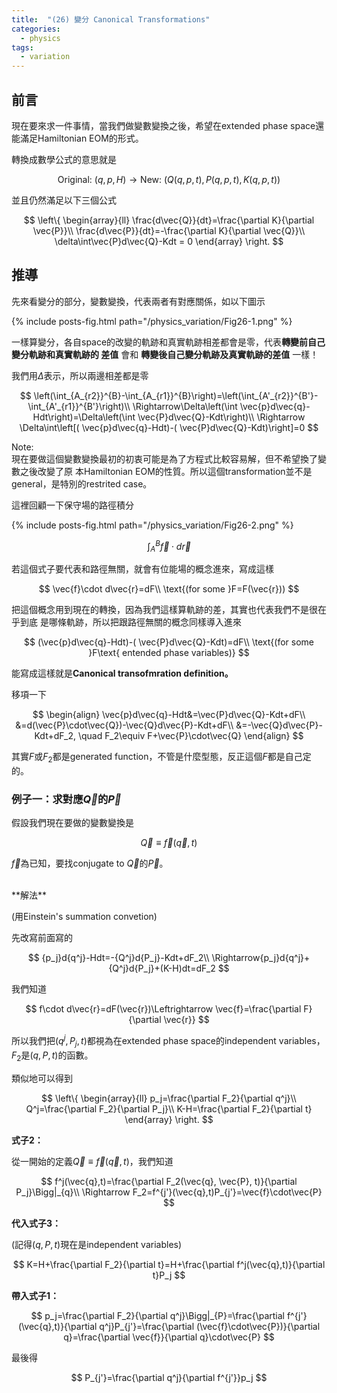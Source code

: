 ```yaml
---
title:  "(26) 變分 Canonical Transformations"
categories:
  - physics
tags:
  - variation
---
```


## 前言

現在要來求一件事情，當我們做變數變換之後，希望在extended phase space還能滿足Hamiltonian EOM的形式。


轉換成數學公式的意思就是

$$
\text{Original: }(q,p,H)\rightarrow\text{New: }\left(Q(q,p,t), P(q,p,t), K(q,p,t)\right)
$$

並且仍然滿足以下三個公式

$$
\left\{
\begin{array}{ll}
\frac{d\vec{Q}}{dt}=\frac{\partial K}{\partial \vec{P}}\\
\frac{d\vec{P}}{dt}=-\frac{\partial K}{\partial \vec{Q}}\\
\delta\int\vec{P}d\vec{Q}-Kdt = 0
\end{array}
\right.
$$

## 推導

先來看變分的部分，變數變換，代表兩者有對應關係，如以下圖示

{% include posts-fig.html path="/physics_variation/Fig26-1.png" %}


一樣算變分，各自space的改變的軌跡和真實軌跡相差都會是零，代表**轉變前自己變分軌跡和真實軌跡的
差值** 會和 **轉變後自己變分軌跡及真實軌跡的差值** 一樣！



我們用$\Delta$表示，所以兩邊相差都是零

$$
\left(\int_{A_{r2}}^{B}-\int_{A_{r1}}^{B}\right)=\left(\int_{A'_{r2}}^{B'}-\int_{A'_{r1}}^{B'}\right)\\
\Rightarrow\Delta\left(\int \vec{p}d\vec{q}-Hdt\right)=\Delta\left(\int \vec{P}d\vec{Q}-Kdt\right)\\
\Rightarrow
\Delta\int\left[( \vec{p}d\vec{q}-Hdt)-( \vec{P}d\vec{Q}-Kdt)\right]=0
$$

<div class="post_note">
Note:
<br>
現在要做這個變數變換最初的初衷可能是為了方程式比較容易解，但不希望換了變數之後改變了原
本Hamiltonian EOM的性質。所以這個transformation並不是general，是特別的restrited case。
</div>


這裡回顧一下保守場的路徑積分

{% include posts-fig.html path="/physics_variation/Fig26-2.png" %}

$$
\int_A^B\vec{f}\cdot d\vec{r}
$$

若這個式子要代表和路徑無關，就會有位能場的概念進來，寫成這樣

$$
\vec{f}\cdot d\vec{r}=dF\\
\text{(for some }F=F(\vec{r}))
$$

把這個概念用到現在的轉換，因為我們這樣算軌跡的差，其實也代表我們不是很在乎到底
是哪條軌跡，所以把跟路徑無關的概念同樣導入進來

$$
(\vec{p}d\vec{q}-Hdt)-( \vec{P}d\vec{Q}-Kdt)=dF\\
\text{(for some }F\text{ entended phase variables)}
$$

能寫成這樣就是**Canonical transofmration definition。**
 

移項一下

$$
\begin{align}
\vec{p}d\vec{q}-Hdt&=\vec{P}d\vec{Q}-Kdt+dF\\
&=d(\vec{P}\cdot\vec{Q})-\vec{Q}d\vec{P}-Kdt+dF\\
&=-\vec{Q}d\vec{P}-Kdt+dF_2, \quad F_2\equiv F+\vec{P}\cdot\vec{Q}
\end{align}
$$

其實$F$或$F_2$都是generated function，不管是什麼型態，反正這個$F$都是自己定的。


### 例子一：求對應$\vec{Q}$的$\vec{P}$

假設我們現在要做的變數變換是

$$
\vec{Q}\equiv\vec{f}(\vec{q},t)
$$

$\vec{f}$為已知，要找conjugate to $\vec{Q}$的$\vec{P}$。


<br>
**解法**

(用Einstein's summation convetion)


先改寫前面寫的

$$
{p_j}d{q^j}-Hdt=-{Q^j}d{P_j}-Kdt+dF_2\\
\Rightarrow{p_j}d{q^j}+{Q^j}d{P_j}+(K-H)dt=dF_2
$$


我們知道

$$
f\cdot d\vec{r}=dF(\vec{r})\Leftrightarrow \vec{f}=\frac{\partial F}{\partial \vec{r}}
$$

所以我們把$(q^j, P_j, t)$都視為在extended phase space的independent variables，$F_2$是$(q, P, t)$的函數。


類似地可以得到

$$
\left\{
\begin{array}{ll}
p_j=\frac{\partial F_2}{\partial q^j}\\
Q^j=\frac{\partial F_2}{\partial P_j}\\
K-H=\frac{\partial F_2}{\partial t}
\end{array}
\right.
$$


**式子2：**

從一開始的定義$\vec{Q}\equiv\vec{f}(\vec{q},t)$，我們知道

$$
f^j(\vec{q},t)=\frac{\partial F_2(\vec{q}, \vec{P}, t)}{\partial P_j}\Bigg|_{q}\\
\Rightarrow F_2=f^{j'}(\vec{q},t)P_{j'}=\vec{f}\cdot\vec{P}
$$


**代入式子3：**

(記得$(q, P, t)$現在是independent variables)

$$
K=H+\frac{\partial F_2}{\partial t}=H+\frac{\partial f^j(\vec{q},t)}{\partial t}P_j
$$

**帶入式子1：**


$$
p_j=\frac{\partial F_2}{\partial q^j}\Bigg|_{P}=\frac{\partial f^{j'} (\vec{q},t)}{\partial q^j}P_{j'}=\frac{\partial (\vec{f}\cdot\vec{P})}{\partial q}=\frac{\partial \vec{f}}{\partial q}\cdot\vec{P}
$$

最後得

$$
P_{j'}=\frac{\partial q^j}{\partial f^{j'}}p_j
$$


